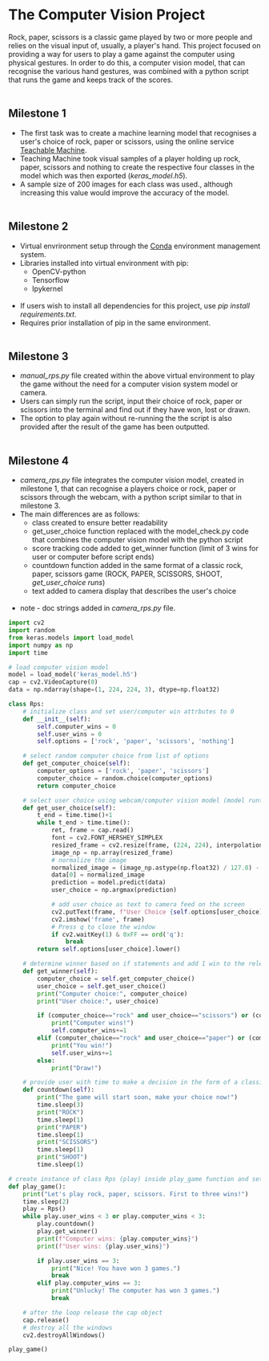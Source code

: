 # The Computer Vision Project
Rock, paper, scissors is a classic game played by two or more people and relies on the visual input of, usually, a player's hand. This project focused on providing a way for users to play a game against the computer using physical gestures. In order to do this, a computer vision model, that can recognise the various hand gestures, was combined with a python script that runs the game and keeps track of the scores. 
<br/><br/>

## Milestone 1
- The first task was to create a machine learning model that recognises a user's choice of rock, paper or scissors, using the online service [Teachable Machine](https://teachablemachine.withgoogle.com/). 
- Teaching Machine took visual samples of a player holding up rock, paper, scissors and nothing to create the respective four classes in the model which was then exported (*keras_model.h5*).
- A sample size of 200 images for each class was used., although increasing this value would improve the accuracy of the model.
<br/><br/>

## Milestone 2
- Virtual envrironment setup through the [Conda](https://anaconda.org/anaconda/conda) environment management system.
- Libraries installed into virtual environment with pip:
    - OpenCV-python
    - Tensorflow
    - Ipykernel
<br/><br/>
- If users wish to install all dependencies for this project, use *pip install requirements.txt*.
- Requires prior installation of pip in the same environment.
<br/><br/>

## Milestone 3
- *manual_rps.py* file created within the above virtual environment to play the game without the need for a computer vision system model or camera. 
- Users can simply run the script, input their choice of rock, paper or scissors into the terminal and find out if they have won, lost or drawn.
- The option to play again without re-running the the script is also provided after the result of the game has been outputted.
<br/><br/>
## Milestone 4
- *camera_rps.py* file integrates the computer vision model, created in milestone 1, that can recognise a players choice or rock, paper or scissors through the webcam, with a python script similar to that in milestone 3.
- The main differences are as follows:
    - class created to ensure better readability
    - get_user_choice function replaced with the model_check.py code that combines the computer vision model with the python script
    - score tracking code added to get_winner function (limit of 3 wins for user or computer before script ends)
    - countdown function added in the same format of a classic rock, paper, scissors game (ROCK, PAPER, SCISSORS, SHOOT, *get_user_choice runs*)
    - text added to camera display that describes the user's choice
<br/><br/>
- note - doc strings added in *camera_rps.py* file.
```Python
import cv2
import random
from keras.models import load_model
import numpy as np
import time

# load computer vision model
model = load_model('keras_model.h5')
cap = cv2.VideoCapture(0)
data = np.ndarray(shape=(1, 224, 224, 3), dtype=np.float32)

class Rps:
    # initialize class and set user/computer win attrbutes to 0
    def __init__(self):
        self.computer_wins = 0
        self.user_wins = 0
        self.options = ['rock', 'paper', 'scissors', 'nothing']

    # select random computer choice from list of options
    def get_computer_choice(self):
        computer_options = ['rock', 'paper', 'scissors']
        computer_choice = random.choice(computer_options)
        return computer_choice

    # select user choice using webcam/computer vision model (model runtime limited to 1 second)
    def get_user_choice(self):
        t_end = time.time()+1
        while t_end > time.time(): 
            ret, frame = cap.read()
            font = cv2.FONT_HERSHEY_SIMPLEX
            resized_frame = cv2.resize(frame, (224, 224), interpolation = cv2.INTER_AREA)
            image_np = np.array(resized_frame)
            # normalize the image
            normalized_image = (image_np.astype(np.float32) / 127.0) - 1 
            data[0] = normalized_image
            prediction = model.predict(data)
            user_choice = np.argmax(prediction)

            # add user choice as text to camera feed on the screen
            cv2.putText(frame, f"User Choice {self.options[user_choice]} ", (50, 50), font, 1, (0, 255, 255), 2, cv2.LINE_4)
            cv2.imshow('frame', frame)
            # Press q to close the window
            if cv2.waitKey(1) & 0xFF == ord('q'):
                break
        return self.options[user_choice].lower()

    # determine winner based on if statements and add 1 win to the relevant attribute (user_wins or computer_wins)
    def get_winner(self):
        computer_choice = self.get_computer_choice()
        user_choice = self.get_user_choice()
        print("Computer choice:", computer_choice)
        print("User choice:", user_choice)

        if (computer_choice=="rock" and user_choice=="scissors") or (computer_choice=="paper" and user_choice=="rock") or (computer_choice=="scissors" and user_choice=="paper"):
            print("Computer wins!")
            self.computer_wins+=1
        elif (computer_choice=="rock" and user_choice=="paper") or (computer_choice=="paper" and user_choice=="scissors") or (computer_choice=="scissors" and user_choice=="rock"):
            print("You win!")
            self.user_wins+=1
        else:
            print("Draw!")           

    # provide user with time to make a decision in the form of a classic rock, paper, scissors countdown
    def countdown(self):
        print("The game will start soon, make your choice now!")
        time.sleep(3)
        print("ROCK")
        time.sleep(1)
        print("PAPER")
        time.sleep(1)
        print("SCISSORS")
        time.sleep(1)
        print("SHOOT")
        time.sleep(1)

# create instance of class Rps (play) inside play_game function and set limit of wins to 3 before code ends
def play_game():
    print("Let's play rock, paper, scissors. First to three wins!")
    time.sleep(2)
    play = Rps()
    while play.user_wins < 3 or play.computer_wins < 3:
        play.countdown()
        play.get_winner()
        print(f"Computer wins: {play.computer_wins}")
        print(f"User wins: {play.user_wins}")

        if play.user_wins == 3:
            print("Nice! You have won 3 games.")
            break
        elif play.computer_wins == 3:
            print("Unlucky! The computer has won 3 games.")
            break

    # after the loop release the cap object
    cap.release()
    # destroy all the windows
    cv2.destroyAllWindows()

play_game()
```